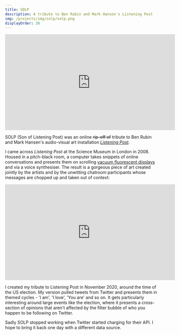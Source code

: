 ```yaml
---
title: SOLP
description: A tribute to Ben Rubin and Mark Hanson's Listening Post
img: /projects/img/solp/solp.png
displayOrder: 30
---
```


<iframe width="560" height="315" src="https://www.youtube-nocookie.com/embed/GaRenG89G9g?rel=0&modestbranding=1" frameborder="0" allow="accelerometer; autoplay; clipboard-write; encrypted-media; gyroscope; picture-in-picture" allowfullscreen></iframe>

SOLP (Son of Listening Post) was an online ~~rip-off of~~ tribute to Ben Rubin and Mark Hansen's audio-visual art installation _[Listening Post](https://collection.sciencemuseumgroup.org.uk/objects/co8091687/listening-post-artwork-art-installation)_. 

I came across _Listening Post_ at the Science Museum in London in 2008. Housed in a pitch-black room, a computer takes snippets of online conversations and presents them on scrolling [vacuum fluorescent displays](https://en.wikipedia.org/wiki/Vacuum_fluorescent_display) and via a voice synthesiser. The result is a gorgeous piece of art created jointly by the artists and by the unwitting chatroom participants whose messages are chopped up and taken out of context:

<iframe width="560" height="315" src="https://www.youtube-nocookie.com/embed/Rzfnndd9fCk" frameborder="0" allow="accelerometer; autoplay; clipboard-write; encrypted-media; gyroscope; picture-in-picture" allowfullscreen></iframe>  

I created my tribute to Listening Post in November 2020, around the time of the US election. My version pulled tweets from Twitter and presents them in themed cycles - 'I am', 'I love', 'You are' and so on. It gets particularly interesting around large events like the election, where it presents a cross-section of opinions that aren't affected by the filter bubble of who you happen to be following on Twitter.

Sadly SOLP stopped working when Twitter started charging for their API. I hope to bring it back one day with a different data source.

